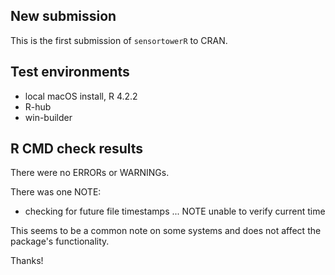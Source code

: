 ## New submission

This is the first submission of `sensortowerR` to CRAN.

## Test environments

* local macOS install, R 4.2.2
* R-hub
* win-builder

## R CMD check results

There were no ERRORs or WARNINGs. 

There was one NOTE:
* checking for future file timestamps ... NOTE
  unable to verify current time

This seems to be a common note on some systems and does not affect the package's functionality.

Thanks!
